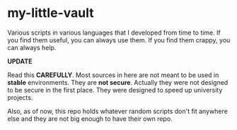 my-little-vault
===============

Various scripts in various languages that I developed from time to time. If you find them useful, you can always use them. If you find them crappy, you can always help.

**UPDATE**

Read this **CAREFULLY**. Most sources in here are not meant to be used in __stable__ environments. They are __not secure__. Actually they were not designed to be secure in the first place. They were designed to speed up university projects.

Also, as of now, this repo holds whatever random scripts don't fit
anywhere else and they are not big enough to have their own repo.

